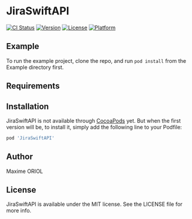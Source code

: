 # JiraSwiftAPI

[![CI Status](https://img.shields.io/travis/Maxime%20ORIOL/JiraSwiftAPI.svg?style=flat)](https://travis-ci.org/Maxime%20ORIOL/JiraSwiftAPI)
[![Version](https://img.shields.io/cocoapods/v/JiraSwiftAPI.svg?style=flat)](https://cocoapods.org/pods/JiraSwiftAPI)
[![License](https://img.shields.io/cocoapods/l/JiraSwiftAPI.svg?style=flat)](https://cocoapods.org/pods/JiraSwiftAPI)
[![Platform](https://img.shields.io/cocoapods/p/JiraSwiftAPI.svg?style=flat)](https://cocoapods.org/pods/JiraSwiftAPI)

## Example

To run the example project, clone the repo, and run `pod install` from the Example directory first.

## Requirements

## Installation

JiraSwiftAPI is not available through [CocoaPods](https://cocoapods.org) yet. But when the first version will be, to install it, simply add the following line to your Podfile:

```ruby
pod 'JiraSwiftAPI'
```

## Author

Maxime ORIOL

## License

JiraSwiftAPI is available under the MIT license. See the LICENSE file for more info.
